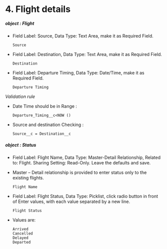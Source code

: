 # 4. Flight details
##### _object : Flight_

* Field Label: Source, Data Type: Text Area, make it as Required Field. 
      
      Source
* Field Label: Destination, Data Type: Text Area, make it as Required Field. 

      Destination
* Field Label: Departure Timing, Data Type: Date/Time, make it as Required Field.

      Departure Timing
 _Validation rule_ 

* Date Time should be in Range : 

      Departure_Timing__c<NOW ()
* Source and destination Checking : 

      Source__c = Destination__c 

##### _object : Status_

* Field Label: Flight Name, Data Type: Master-Detail Relationship, Related to: Flight. 
 Sharing Setting: Read-Only. Leave the defaults and save. 
* Master – Detail relationship is provided to enter status only to the existing flights. 

      Flight Name
* Field Label: Flight Status, Data Type: Picklist, click radio button in front of Enter 
values, with each value separated by a new line. 

      Flight Status
* Values are: 

      Arrived
      Cancelled
      Delayed
      Departed 
